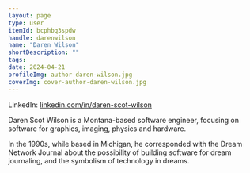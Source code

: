 ```yaml
---
layout: page
type: user
itemId: bcphbq3spdw
handle: darenwilson
name: "Daren Wilson"
shortDescription: ""
tags:
date: 2024-04-21
profileImg: author-daren-wilson.jpg
coverImg: cover-author-daren-wilson.jpg
---
```


LinkedIn: [linkedin.com/in/daren-scot-wilson](https://www.linkedin.com/in/daren-scot-wilson/)

Daren Scot Wilson is a Montana-based software engineer, focusing on software for graphics, imaging, physics and hardware.

In the 1990s, while based in Michigan, he corresponded with the Dream Network Journal about the possibility of building software for dream journaling, and the symbolism of technology in dreams.
